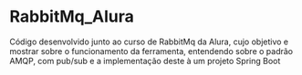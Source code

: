 # RabbitMq_Alura
Código desenvolvido junto ao curso de RabbitMq da Alura, cujo objetivo e mostrar sobre o funcionamento da ferramenta, entendendo sobre o padrão AMQP, com pub/sub e a implementação deste à um projeto Spring Boot
